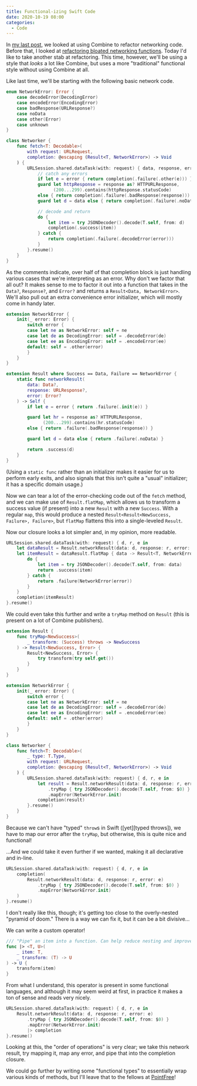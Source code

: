 ```yaml
---
title: Functional-izing Swift Code
date: 2020-10-19 08:00
categories:
  - Code
---
```




In [my last post][last post], we looked at using Combine to refactor networking code. Before that, I looked at [refactoring bloated networking functions][refactoring]. Today I'd like to take another stab at refactoring. This time, however, we'll be using a style that _looks_ a lot like Combine, but uses a more "traditional" functional style without using Combine at all. <!--more-->

Like last time, we'll be starting with the following basic network code.

```swift
enum NetworkError: Error {
    case decodeError(DecodingError)
    case encodeError(EncodingError)
    case badResponse(URLResponse?)
    case noData
    case other(Error)
    case unknown
}

class Networker {
    func fetch<T: Decodable>(
        with request: URLRequest,
        completion: @escaping (Result<T, NetworkError>) -> Void
    ) {
        URLSession.shared.dataTask(with: request) { data, response, error in
            // catch any errors
            if let e = error { return completion(.failure(.other(e))) }
            guard let httpResponse = response as? HTTPURLResponse,
                  (200...299).contains(httpResponse.statusCode)
            else { return completion(.failure(.badResponse(response))) }
            guard let d = data else { return completion(.failure(.noData)) }

            // decode and return
            do {
                let item = try JSONDecoder().decode(T.self, from: d)
                completion(.success(item))
            } catch {
                return completion(.failure(.decodeError(error)))
            }
        }.resume()
    }
}
```

As the comments indicate, over half of that completion block is just handling various cases that we're interpreting as an error. Why don't we factor that all out? It makes sense to me to factor it out into a function that takes in the `Data?`, `Response?`, and `Error?` and returns a `Result<Data, NetworkError>`. We'll also pull out an extra convenience error initializer, which will mostly come in handy later.

```swift
extension NetworkError {
    init(_ error: Error) {
        switch error {
        case let ne as NetworkError: self = ne
        case let de as DecodingError: self = .decodeError(de)
        case let ee as EncodingError: self = .encodeError(ee)
        default: self = .other(error)
        }
    }
}

extension Result where Success == Data, Failure == NetworkError {
    static func networkResult(
        data: Data?,
        response: URLResponse?,
        error: Error?
    ) -> Self {
        if let e = error { return .failure(.init(e)) }

        guard let hr = response as? HTTPURLResponse,
              (200...299).contains(hr.statusCode)
        else { return .failure(.badResponse(response)) }

        guard let d = data else { return .failure(.noData) }

        return .success(d)
    }
}
```

(Using a `static func` rather than an initializer makes it easier for us to perform early exits, and also signals that this isn't quite a "usual" initializer; it has a specific domain usage.)

Now we can tear a lot of the error-checking code out of the `fetch` method, and we can make use of `Result.flatMap`, which allows us to transform a success value (if present) into a new `Result` with a new `Success`. With a regular `map`, this would produce a nested `Result<Result<NewSuccess, Failure>, Failure>`, but `flatMap` flattens this into a single-leveled `Result`.

Now our closure looks a lot simpler and, in my opinion, more readable.

```swift
URLSession.shared.dataTask(with: request) { d, r, e in
    let dataResult = Result.networkResult(data: d, response: r, error: e)
    let itemResult = dataResult.flatMap { data -> Result<T, NetworkError> in
        do {
            let item = try JSONDecoder().decode(T.self, from: data)
            return .success(item)
        } catch {
            return .failure(NetworkError(error))
        }
    }
    completion(itemResult)
}.resume()
```

We could even take this further and write a `tryMap` method on `Result` (this is present on a lot of Combine publishers).

```swift
extension Result {
    func tryMap<NewSuccess>(
        _ transform: (Success) throws -> NewSuccess
    ) -> Result<NewSuccess, Error> {
        Result<NewSuccess, Error> {
			try transform(try self.get())
		}
    }
}

extension NetworkError {
    init(_ error: Error) {
        switch error {
        case let ne as NetworkError: self = ne
        case let de as DecodingError: self = .decodeError(de)
        case let ee as EncodingError: self = .encodeError(ee)
        default: self = .other(error)
        }
    }
}

class Networker {
    func fetch<T: Decodable>(
        _ type: T.Type,
        with request: URLRequest,
        completion: @escaping (Result<T, NetworkError>) -> Void
    ) {
        URLSession.shared.dataTask(with: request) { d, r, e in
            let result = Result.networkResult(data: d, response: r, error: e)
                .tryMap { try JSONDecoder().decode(T.self, from: $0) }
                .mapError(NetworkError.init)
            completion(result)
        }.resume()
    }
}
```

Because we can't have "typed" `throw`s in Swift ([yet][typed throws]), we have to map our error after the `tryMap`, but otherwise, this is quite nice and functional!

...And we could take it even further if we wanted, making it all declarative and in-line.

```swift
URLSession.shared.dataTask(with: request) { d, r, e in
    completion(
        Result.networkResult(data: d, response: r, error: e)
            .tryMap { try JSONDecoder().decode(T.self, from: $0) }
            .mapError(NetworkError.init)
    )
}.resume()
```

I don't really like this, though; it's getting too close to the overly-nested "pyramid of doom." There is a way we can fix it, but it can be a bit divisive...

We can write a custom operator!

```swift
/// "Pipe" an item into a function. Can help reduce nesting and improve clarity.
func |> <T, U>(
    _ item: T,
    _ transform: (T) -> U
) -> U {
    transform(item)
}
```

From what I understand, this operator is present in some functional languages, and although it may seem weird at first, in practice it makes a ton of sense and reads very nicely.

```swift
URLSession.shared.dataTask(with: request) { d, r, e in
    Result.networkResult(data: d, response: r, error: e)
        .tryMap { try JSONDecoder().decode(T.self, from: $0) }
        .mapError(NetworkError.init)
        |> completion
}.resume()
```

Looking at this, the "order of operations" is very clear; we take this network result, try mapping it, map any error, and pipe that into the completion closure.

We could go further by writing some "functional types" to essentially wrap various kinds of methods, but I'll leave that to the fellows at [PointFree][PointFree]!

[last post]: /blog/combine-networking
[refactoring]: /blog/refactoring-functions
[PointFree]: http://pointfree.co
